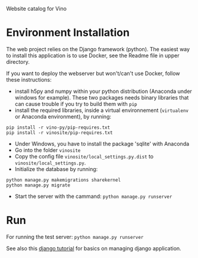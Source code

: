 Website catalog for Vino


Environment Installation
============

The web project relies on the Django framework (python). The easiest way to install this application is to use Docker, see the Readme file in upper directory.

If you want to deploy the webserver but won't/can't use Docker, follow these instructions:
 - install h5py and numpy within your python distribution (Anaconda under windows for example). These two packages needs binary libraries that can cause trouble if you try to build them with `pip`
 - install the required libraries, inside a virtual environnement (`virtualenv` or Anaconda environment), by running:
 ```
 pip install -r vino-py/pip-requires.txt
 pip install -r vinosite/pip-requires.txt
 ```
 - Under Windows, you have to install the package 'sqlite' with Anaconda
 - Go into the folder `vinosite`
 - Copy the config file `vinosite/local_settings.py.dist` to `vinosite/local_settings.py`.
 - Initialize the database by running:
 ``` 
 python manage.py makemigrations sharekernel
 python manage.py migrate
 ```
 - Start the server with the cammand: `python manage.py runserver`


Run
===
For running the test server:
`python manage.py runserver`

See also this [django tutorial](https://docs.djangoproject.com/en/1.8/intro/tutorial01/) for basics on managing django application.
